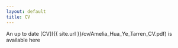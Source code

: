 ```yaml
---
layout: default
title: CV
---
```

<p markdown="1">An up to date [CV]({{ site.url }}/cv/Amelia_Hua_Ye_Tarren_CV.pdf) is available here </p>
